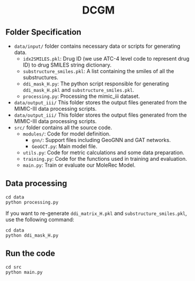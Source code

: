 <h1 align="center"><b>DCGM</b></h1>


## Folder Specification

- `data/input/` folder contains necessary data or scripts for generating data.
  - `idx2SMILES.pkl`: Drug ID (we use ATC-4 level code to represent drug ID) to drug SMILES string dictionary.
  - `substructure_smiles.pkl`: A list containing the smiles of all the substructures.
  - `ddi_mask_H.py`: The python script responsible for generating `ddi_mask_H.pkl` and `substructure_smiles.pkl`.
  - `processing.py`: Processing the mimic_iii dataset. 
- `data/output_iii/` This folder stores the output files generated from the MIMIC-III data processing scripts.
- `data/output_iii/` This folder stores the output files generated from the MIMIC-III data processing scripts.
- `src/` folder contains all the source code.
  - `modules/`: Code for model definition.
    - `gnn/`: Support files including GeoGNN and GAT networks.
    - `GeoGCT.py`: Main model file.
  - `utils.py`: Code for metric calculations and some data preparation.
  - `training.py`: Code for the functions used in training and evaluation.
  - `main.py`: Train or evaluate our MoleRec Model.

## Data processing
```shell
cd data
python processing.py
```

If you want to re-generate `ddi_matrix_H.pkl` and `substructure_smiles.pkl`, use the following command:
```shell
cd data
python ddi_mask_H.py
```


## Run the code
```shell
cd src
python main.py
```




